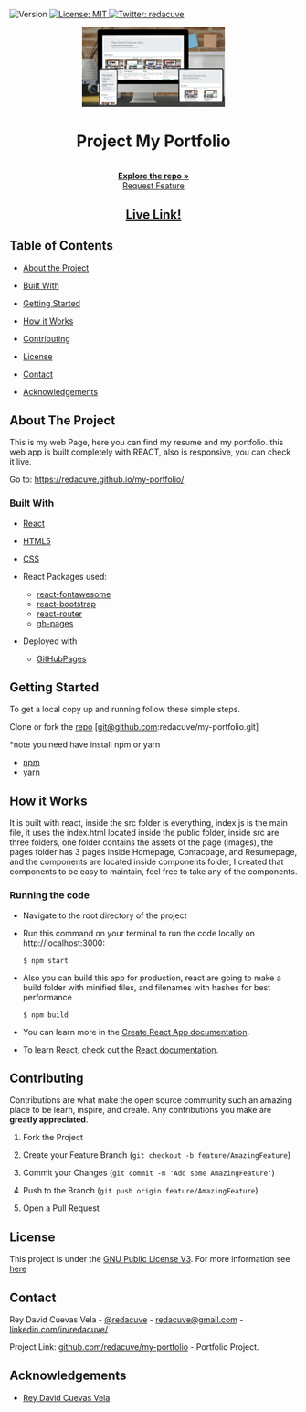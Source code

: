 <!-- Badges -->
<p>
  <img alt="Version" src="https://img.shields.io/badge/version-0.1-blue.svg?cacheSeconds=2592000" />
  <a href="#" target="_blank">
    <img alt="License: MIT " src="https://img.shields.io/badge/License-GPL-yellow.svg" />
  </a>
  <a href="https://twitter.com/redacuve" target="_blank">
    <img alt="Twitter: redacuve " src="https://img.shields.io/twitter/follow/redacuve.svg?style=social" />
  </a>
</p>


<!-- Project Header -->
  <p align="center">
    <img src="src/assets/images/my-portfolio.png" width="250">
  <br>
  <h1 align="center">Project My Portfolio</h1>
  <p align="center">
  <br>
   <a href="https://github.com/redacuve/my-portfolio"><strong>Explore the repo »</strong></a>
  <br>
    <a href="https://github.com/redacuve/my-portfolio/issues">Request Feature</a>
  </p>
  <h2 align="center"><a href="https://redacuve.github.io/my-portfolio/"><strong>Live Link!</strong></a></h2>

<!-- TABLE OF CONTENTS -->

## Table of Contents

* [About the Project](#about-the-project)

* [Built With](#built-with)

* [Getting Started](#getting-started)

* [How it Works](#how-it-works)

* [Contributing](#contributing)

* [License](#license)

* [Contact](#contact)

* [Acknowledgements](#acknowledgements)

<!-- ABOUT THE PROJECT -->

## About The Project

This is my web Page, here you can find my resume and my portfolio. this web app is built completely with REACT, also is responsive, you can check it live.

Go to: <a href="https://redacuve.github.io/my-portfolio/" target="_blank">https://redacuve.github.io/my-portfolio/</a>


### Built With

* [React](https://reactjs.org/docs/getting-started.html)

* [HTML5](https://developer.mozilla.org/es/docs/HTML/HTML5)

* [CSS](https://developer.mozilla.org/es/docs/Web/CSS)

* React Packages used:
    * [react-fontawesome](https://github.com/FortAwesome/react-fontawesome)
    * [react-bootstrap](https://react-bootstrap.github.io/)
    * [react-router](https://reacttraining.com/react-router/web/guides/quick-start)
    * [gh-pages](https://www.npmjs.com/package/gh-pages)

* Deployed with
    * [GitHubPages](https://pages.github.com/)
<!-- GETTING STARTED -->

## Getting Started

To get a local copy up and running follow these simple steps.

Clone or fork the <a href="https://github.com/redacuve/my-portfolio">repo</a> [git@github.com:redacuve/my-portfolio.git]

*note you need have install npm or yarn
* [npm](https://www.npmjs.com/get-npm)
* [yarn](https://classic.yarnpkg.com/en/docs/install)


<!-- HOW IT WORKS -->
## How it Works

It is built with react, inside the src folder is everything, index.js is the main file, it uses the index.html located inside the public folder, inside src are three folders, one folder contains the assets of the page (images), the pages folder has 3 pages inside Homepage, Contacpage, and Resumepage, and the components are located inside components folder, I created that components to be easy to maintain, feel free to take any of the components.

### Running the code

*   Navigate to the root directory of the project

*   Run this command on your terminal to run the code locally on http://localhost:3000:
    ```
    $ npm start
    ```
*   Also you can build this app for production, react are going to make a build folder with minified files, and filenames with hashes for best performance
    ```
    $ npm build
    ```
*   You can learn more in the [Create React App documentation](https://facebook.github.io/create-react-app/docs/getting-started).

* To learn React, check out the [React documentation](https://reactjs.org/).

<!-- CONTRIBUTING -->

## Contributing

Contributions are what make the open source community such an amazing place to be learn, inspire, and create. Any contributions you make are **greatly appreciated**.

1. Fork the Project

2. Create your Feature Branch (`git checkout -b feature/AmazingFeature`)

3. Commit your Changes (`git commit -m 'Add some AmazingFeature'`)

4. Push to the Branch (`git push origin feature/AmazingFeature`)

5. Open a Pull Request

<!-- LICENSE -->

## License

This project is under the <a href="https://www.gnu.org/licenses/gpl-3.0.html">GNU Public License V3</a>. For more information see <a href="https://github.com/redacuve/my-portfolio/blob/master/LICENSE">here</a>

<!-- CONTACT -->

## Contact

Rey David Cuevas Vela - [@redacuve](https://twitter.com/redacuve) - redacuve@gmail.com -[linkedin.com/in/redacuve/](https://www.linkedin.com/in/redacuve/)

Project Link: [github.com/redacuve/my-portfolio](https://github.com/redacuve/my-portfolio) - Portfolio Project.

<!-- ACKNOWLEDGEMENTS -->

## Acknowledgements

* [Rey David Cuevas Vela](https://github.com/redacuve)
